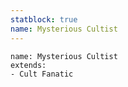 ```yaml
---
statblock: true
name: Mysterious Cultist
---
```

```statblock
name: Mysterious Cultist
extends: 
- Cult Fanatic
```
